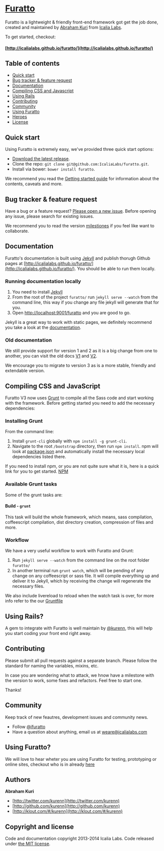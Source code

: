 # [Furatto](https://github.com/IcaliaLabs/furatto)

Furatto is a lightweight & friendly front-end framework got get the job done, created and maintained by [Abraham Kuri](https://twitter.com/kurenn) from [Icalia Labs](http://twitter.com/icalialabs).


To get started, checkout:

#### [http://icalialabs.github.io/furatto/](http://icalialabs.github.io/furatto/)

## Table of contents
- [Quick start](#quick-start)
- [Bug tracker & feature request](#bug-tracker-&-feature-request)
- [Documentation](#documentation)
- [Compiling CSS and Javascript](#compiling-css-and-javascript)
- [Using Rails](#using-rails)
- [Contributing](#contributing)
- [Community](#community)
- [Using Furatto](#using-furatto)
- [Heroes](#heroes)
- [License](#license)

## Quick start

Using Furatto is extremely easy, we've provided three quick start options:

* [Download the latest release](http://icalialabs.github.io/furatto/).
* Clone the repo: `git clone git@github.com:IcaliaLabs/furatto.git`.
* Install via bower: `bower install furatto`.

We recommend you read the  [Getting started guide](http://icalialabs.github.io/furatto/docs/) for information about the contents, caveats and more.


## Bug tracker & feature request

Have a bug or a feature request? [Please open a new issue](https://github.com/IcaliaLabs/furatto/issues). Before opening any issue, please search for existing issues.

We recommend you to read the version [milestiones](https://github.com/IcaliaLabs/furatto/issues?milestone=2&state=open) if you feel like want to collaborate.


## Documentation

Furatto's documentation is built using [Jekyll](http://jekyllrb.com/) and publish thorugh Github pages at [http://icalialabs.github.io/furatto/](http://icalialabs.github.io/furatto/). You should be able to run them locally.

### Running documentation locally

1. You need to install [Jekyll](http://jekyllrb.com/)
2. From the root of the project `furatto/` run `jekyll serve --watch` from the command line, this way if you change any file jekyll will generate that for you.
3. Open <http://localhost:9001/furatto> and you are good to go.

Jekyll is a great way to work with static pages, we definitely recommend you take a look at the [documentation](http://jekyllrb.com/docs/home).

### Old documentation

We still provide support for version 1 and 2 as it is a big change from one to another, you can visit the old docs [V1](http://icalialabs.github.io/furatto/old_docs/v1/) and [V2](http://icalialabs.github.io/furatto/old_docs/v2/). 

We encourage you to migrate to version 3 as is a more stable, friendly and extendable version.

## Compiling CSS and JavaScript

Furatto V3 now uses [Grunt](http://gruntjs.com/) to compile all the Sass code and start working with the framework. Before getting started you need to add the necessary dependencies:

### Installing Grunt

From the command line:

1. Install `grunt-cli` globally with `npm install -g grunt-cli`.
2. Navigate to the root `/bootstrap` directory, then run `npm install`. npm will look at [package.json](https://github.com/icalialabs/furatto/blob/master/package.json) and automatically install the necessary local dependencies listed there.

If you need to install npm, or you are not quite sure what it is, here is a quick link for you to get started. [NPM](https://github.com/npm/npm)

### Available Grunt tasks

Some of the grunt tasks are:

#### Build - `grunt`
This task will build the whole framework, which means, sass compilation, coffeescript compilation, dist directory creation, compression of files and more.

### Workflow

We have a very useful workflow to work with Furatto and Grunt:

1. Run `jekyll serve --watch` from the command line on the root folder `furatto/`
2. In another terminal run `grunt watch`, which will be pending of any change on any coffeescript or sass file. It will compile everything up and deliver it to Jekyll, which by receiving the change will regenerate the necessary files.

We also include livereload to reload when the watch task is over, for more info refer to the our [Gruntfile](https://github.com/IcaliaLabs/furatto/blob/v3.0.0/Gruntfile.js)

## Using Rails?

A gem to integrate with Furatto is well maintain by [@kurenn](https://twitter.com/kurenn), this will help you start coding your front end right away.

## Contributing

Please submit all pull requests against a separate branch. Please follow the standard for naming the variables, mixins, etc.

In case you are wondering what to attack, we hnow have a milestone with the version to work, some fixes and refactors. Feel free to start one.

Thanks!

## Community

Keep track of new feautres, development issues and community news.

* Follow [@ifuratto](https://twitter.com/furattoicalia)
* Have a question about anything, email us at weare@icalialabs.com

## Using Furatto?

We will love to hear wheter you are using Furatto for testing, prototyping or online sites, checkout who is in already [here](https://github.com/IcaliaLabs/furatto/blob/master/USING_FURATTO.md)


## Authors

**Abraham Kuri**

+ [http://twitter.com/kurenn](http://twitter.com/kurenn)
+ [http://github.com/kurenn](http://github.com/kurenn)
+ [http://klout.com/#/kurenn](http://klout.com/#/kurenn)


## Copyright and license

Code and documentation copyright 2013-2014 Icalia Labs. Code released under [the MIT license](LICENSE).
